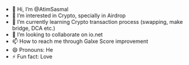 - 👋 Hi, I’m @AtimSasmal
- 👀 I’m interested in Crypto, specially in Airdrop
- 🌱 I’m currently learning Crypto transaction process (swapping, make bridge, DCA etc.)
- 💞️ I’m looking to collaborate on io.net
- 📫 How to reach me through Galxe Score improvement
- 😄 Pronouns: He
- ⚡ Fun fact: Love 

<!---
AtimSasmal/AtimSasmal is a ✨ special ✨ repository because its `README.md` (this file) appears on your GitHub profile.
You can click the Preview link to take a look at your changes.
--->

